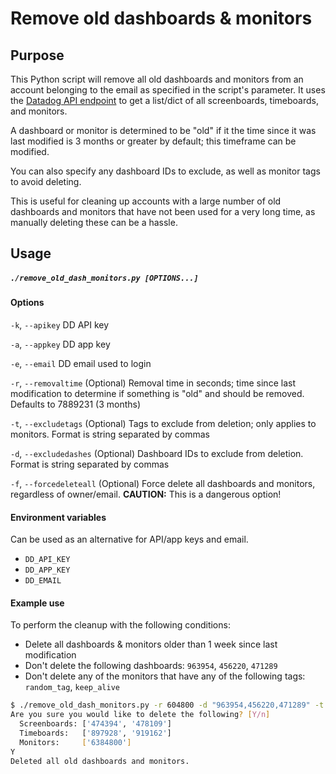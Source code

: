 # Remove old dashboards & monitors

## Purpose

This Python script will remove all old dashboards and monitors from an account belonging to the email as specified in the script's parameter. It uses the [Datadog API endpoint](https://docs.datadoghq.com/api/?lang=python) to get a list/dict of all screenboards, timeboards, and monitors.

A dashboard or monitor is determined to be "old" if it the time since it was last modified is 3 months or greater by default; this timeframe can be modified.

You can also specify any dashboard IDs to exclude, as well as monitor tags to avoid deleting.

This is useful for cleaning up accounts with a large number of old dashboards and monitors that have not been used for a very long time, as manually deleting these can be a hassle.

## Usage

##### `./remove_old_dash_monitors.py [OPTIONS...]`

#### Options

`-k`, `--apikey` DD API key

`-a`, `--appkey` DD app key

`-e`, `--email` DD email used to login

`-r`, `--removaltime` (Optional) Removal time in seconds; time since last modification to determine if something is "old" and should be removed. Defaults to 7889231 (3 months)

`-t`, `--excludetags` (Optional) Tags to exclude from deletion; only applies to monitors. Format is string separated by commas

`-d`, `--excludedashes` (Optional) Dashboard IDs to exclude from deletion. Format is string separated by commas

`-f`, `--forcedeleteall` (Optional) Force delete all dashboards and monitors, regardless of owner/email. **CAUTION:** This is a dangerous option!

#### Environment variables

Can be used as an alternative for API/app keys and email.

* `DD_API_KEY`
* `DD_APP_KEY`
* `DD_EMAIL`

#### Example use

To perform the cleanup with the following conditions:

* Delete all dashboards & monitors older than 1 week since last modification
* Don't delete the following dashboards: `963954`, `456220`, `471289`
* Don't delete any of the monitors that have any of the following tags: `random_tag`, `keep_alive`

```bash
$ ./remove_old_dash_monitors.py -r 604800 -d "963954,456220,471289" -t "random_tag,keep_alive"
Are you sure you would like to delete the following? [Y/n]
  Screenboards: ['474394', '478109']
  Timeboards:   ['897928', '919162']
  Monitors:     ['6384800']
Y
Deleted all old dashboards and monitors.
```

